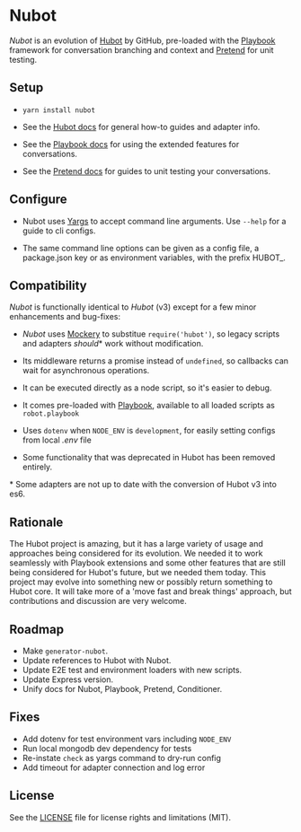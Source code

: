 # Nubot

[hubot]: http://hubot.github.com
[hubot-docs]: https://hubot.github.com/docs/scripting
[hubot-async]: https://github.com/timkinnane/hubot-async
[hubot-pretend]: https://propertyux.github.io/hubot-pretend
[hubot-playbook]: https://timkinnane.github.io/hubot-playbook
[generator-hubot]: https://github.com/github/generator-hubot
[mockery]: https://www.npmjs.com/package/mockery
[yargs]: http://yargs.js.org/docs
[dotenv]: https://www.npmjs.com/package/dotenv
[heroku]: http://www.heroku.com
[standard]: https://standardjs.com/

*Nubot* is an evolution of [Hubot][hubot] by GitHub, pre-loaded with the
[Playbook][hubot-playbook] framework for conversation branching and context and
[Pretend][hubot-pretend] for unit testing.

## Setup

- `yarn install nubot`

- See the [Hubot docs][hubot-docs] for general how-to guides and adapter
info.

- See the [Playbook docs][hubot-playbook] for using the extended features for
conversations.

- See the [Pretend docs][hubot-pretend] for guides to unit testing your
conversations.

## Configure

- Nubot uses [Yargs][yargs] to accept command line arguments. Use `--help` for
a guide to cli configs.

- The same command line options can be given as a config file, a package.json
key or as environment variables, with the prefix HUBOT_.

## Compatibility

*Nubot* is functionally identical to *Hubot* (v3) except for a few minor
enhancements and bug-fixes:

- *Nubot* uses [Mockery][mockery] to substitue `require('hubot')`, so legacy
scripts and adapters _should_* work without modification.

- Its middleware returns a promise instead of `undefined`, so callbacks can
wait for asynchronous operations.

- It can be executed directly as a node script, so it's easier to debug.

- It comes pre-loaded with [Playbook][hubot-playbook], available to all loaded
scripts as `robot.playbook`

- Uses `dotenv` when `NODE_ENV` is `development`, for easily setting configs from local _.env_ file

- Some functionality that was deprecated in Hubot has been removed entirely.

\* Some adapters are not up to date with the conversion of Hubot v3 into es6.

## Rationale

The Hubot project is amazing, but it has a large variety of usage and approaches
being considered for its evolution. We needed it to work seamlessly with
Playbook extensions and some other features that are still being considered for
Hubot's future, but we needed them today. This project may evolve into something
new or possibly return something to Hubot core. It will take more of a 'move
fast and break things' approach, but contributions and discussion are very
welcome.

## Roadmap

- Make `generator-nubot`.
- Update references to Hubot with Nubot.
- Update E2E test and environment loaders with new scripts.
- Update Express version.
- Unify docs for Nubot, Playbook, Pretend, Conditioner.

## Fixes

- Add dotenv for test environment vars including `NODE_ENV`
- Run local mongodb dev dependency for tests
- Re-instate `check` as yargs command to dry-run config
- Add timeout for adapter connection and log error

## License

See the [LICENSE](LICENSE.md) file for license rights and limitations (MIT).
